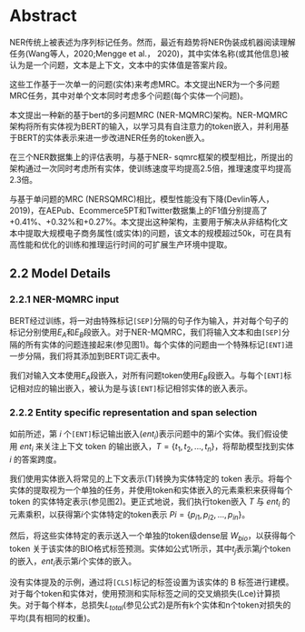# Abstract

NER传统上被表述为序列标记任务。然而，最近有趋势将NER伪装成机器阅读理解任务(Wang等人，2020;Mengge et al.， 2020)，其中实体名称(或其他信息)被认为是一个问题，文本是上下文，文本中的实体值是答案片段。

这些工作基于一次单一的问题(实体)来考虑MRC。本文提出NER为一个多问题MRC任务，其中对单个文本同时考虑多个问题(每个实体一个问题)。

本文提出一种新的基于bert的多问题MRC (NER-MQMRC)架构。NER-MQMRC 架构将所有实体视为BERT的输入，以学习具有自注意力的token嵌入，并利用基于BERT的实体表示来进一步改进NER任务的token嵌入。

在三个NER数据集上的评估表明，与基于NER- sqmrc框架的模型相比，所提出的架构通过一次同时考虑所有实体，使训练速度平均提高2.5倍，推理速度平均提高2.3倍。

与基于单问题的MRC (NERSQMRC)相比，模型性能没有下降(Devlin等人，2019)，在AEPub、Ecommerce5PT和Twitter数据集上的F1值分别提高了+0.41%、+0.32%和+0.27%。本文提出这种架构，主要用于解决从非结构化文本中提取大规模电子商务属性(或实体)的问题，该文本的规模超过50k，可在具有高性能和优化的训练和推理运行时间的可扩展生产环境中提取。



## 2.2 Model Details

### 2.2.1 NER-MQMRC input

BERT经过训练，将一对由特殊标记`[SEP]`分隔的句子作为输入，并对每个句子的标记分别使用$E_A$和$E_B$段嵌入。对于NER-MQMRC，我们将输入文本和由`[SEP]`分隔的所有实体的问题连接起来(参见图1)。每个实体的问题由一个特殊标记`[ENT]`进一步分隔，我们将其添加到BERT词汇表中。

我们对输入文本使用$E_A$段嵌入，对所有问题token使用$E_B$段嵌入。与每个`[ENT]`标记相对应的输出嵌入，被认为是与该`[ENT]`标记相邻实体的嵌入表示。

### 2.2.2 Entity specific representation and span selection

如前所述，第 $i$ 个`[ENT]`标记输出嵌入($ent_i$)表示问题中的第$i$个实体。我们假设使用 $ent_i$ 来关注上下文 token 的输出嵌入，$T = \{t_1, t_2,...,t_n\}$，将帮助模型找到实体 $i$ 的答案跨度。

我们使用实体嵌入将常见的上下文表示(T)转换为实体特定的 token 表示。将每个实体的提取视为一个单独的任务，并使用token和实体嵌入的元素乘积来获得每个 token 的实体特定表示(参见图2)。更正式地说，我们执行token嵌入 $T$ 与 $ent_i$ 的元素乘积，以获得第$i$个实体特定的token表示 $Pi = \{p_{i1}, p_{i2},...,p_{in}\}$。

然后，将这些实体特定的表示送入一个单独的token级dense层 $W_{bio}$，以获得每个token 关于该实体的BIO格式标签预测。实体如公式1所示，其中$t_j$表示第$j$个token的嵌入，$ent_i$表示第$i$个实体的嵌入。

没有实体提及的示例，通过将`[CLS]`标记的标签设置为该实体的 B 标签进行建模。对于每个token和实体对，使用预测和实际标签之间的交叉熵损失(Lce)计算损失。对于每个样本，总损失$L_{total}$(参见公式2)是所有k个实体和n个token对损失的平均(具有相同的权重)。



